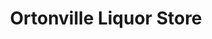 ---
title: "Ortonville Liquor Store"
url: /ortonville/ortonville-liquor-store/
shop: Spirituosen
---